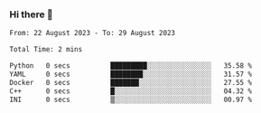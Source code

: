### Hi there 👋

<!--
**wangsy503/wangsy503** is a ✨ _special_ ✨ repository because its `README.md` (this file) appears on your GitHub profile.

Here are some ideas to get you started:

- 🔭 I’m currently working on ...
- 🌱 I’m currently learning ...
- 👯 I’m looking to collaborate on ...
- 🤔 I’m looking for help with ...
- 💬 Ask me about ...
- 📫 How to reach me: ...
- 😄 Pronouns: ...
- ⚡ Fun fact: ...
-->
<!--START_SECTION:waka-->

```txt
From: 22 August 2023 - To: 29 August 2023

Total Time: 2 mins

Python   0 secs          █████████░░░░░░░░░░░░░░░░   35.58 %
YAML     0 secs          ████████░░░░░░░░░░░░░░░░░   31.57 %
Docker   0 secs          ███████░░░░░░░░░░░░░░░░░░   27.55 %
C++      0 secs          █░░░░░░░░░░░░░░░░░░░░░░░░   04.32 %
INI      0 secs          ▒░░░░░░░░░░░░░░░░░░░░░░░░   00.97 %
```

<!--END_SECTION:waka-->
